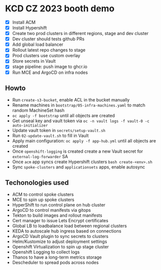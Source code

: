 # KCD CZ 2023 booth demo

* [x] Install ACM
* [x] Install Hypershift
* [x] Create two prod clusters in different regions, stage and dev cluster
* [x] Dev cluster should tests github PRs
* [x] Add global load balancer
* [x] Rollout latest repo changes to stage
* [x] Prod clusters use custom overlay
* [x] Store secrets in Vault
* [x] stage pipeline: push image to ghcr.io
* [x] Run MCE and ArgoCD on infra nodes

## Howto

* Run `create-s3-bucket`, enable ACL in the bucket manually
* Rename machines in `bootstrap/05-infra-machines.yaml` to match random MachineSet hash
* `oc apply -f bootstrap` until all objects are created
* Get unseal key and vault token via `oc -n vault logs -f vault-0 -c auto-initializer`
* Update vault token in `secrets/setup-vault.sh`
* Run `02-update-vault.sh` to fill in Vault
* Apply main configuration: `oc apply -f app-hub.yml` until all objects are created
* Once `openshift-logging` is created create a new Vault secret for `external-log-forwarder` SA
* Once `acm` app syncs create Hypershift clusters `bash create-<env>.sh`
* Sync `spoke-clusters` and `applicationsets` apps, enable autosync

## Techonologies used

* ACM to control spoke clusters
* MCE to spin up spoke clusters
* HyperShift to run control plane on hub cluster
* ArgoCD to control manifests via gitops
* Tekton to build images and rollout manifests
* Cert manager to issue Lets Encrypt certificates
* Global LB to loadbalance load between regional clusters
* KEDA to autoscale hub ingress based on connections
* ArgoCD Vault plugin to sync secrets to clusters
* Helm/Kustomize to adjust deployment settings
* Openshift Virtualization to spin up stage cluster
* Openshift Logging to collect logs
* Thanos to have a long-term metrics storage
* Descheduler to spread pods across nodes
